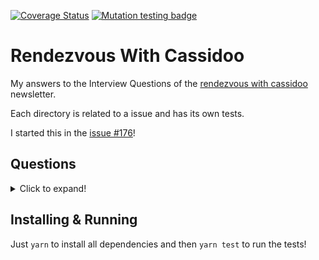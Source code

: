 [![Coverage Status](https://coveralls.io/repos/github/miguelriosoliveira/rendezvous-with-cassidoo/badge.svg?branch=main)](https://coveralls.io/github/miguelriosoliveira/rendezvous-with-cassidoo?branch=main)
[![Mutation testing badge](https://img.shields.io/endpoint?style=flat&url=https%3A%2F%2Fbadge-api.stryker-mutator.io%2Fgithub.com%2Fmiguelriosoliveira%2Frendezvous-with-cassidoo%2Fmain)](https://dashboard.stryker-mutator.io/reports/github.com/miguelriosoliveira/rendezvous-with-cassidoo/main)

# Rendezvous With Cassidoo

My answers to the Interview Questions of the [rendezvous with cassidoo](https://buttondown.email/cassidoo/archive) newsletter.

Each directory is related to a issue and has its own tests.

I started this in the [issue #176](https://buttondown.email/cassidoo/archive/we-are-what-we-repeatedly-do-excellence-then-is/)!

## Questions
<details>
  <summary>Click to expand!</summary>

- [001 - convertToRomans](src/001-convertToRomans)
- [002 - postfix](src/002-postfix)
- [176 - find2020](src/176-find2020)
- [177 - canToggle](src/177-canToggle)
- [181 - stockQueue](src/181-stockQueue)
- [252 - longText](src/252-longText)
- [254 - longestWord](src/254-longestWord)
- [256 - deepCopy](src/256-deepCopy)
- [257 - hideEmail](src/257-hideEmail)
- [258 - findIntersection](src/258-findIntersection)
- [259 - numberOfOnes](src/259-numberOfOnes)
- [260 - swapPairs](src/260-swapPairs)
- [261 - parensSubstring](src/261-parensSubstring)
- [262 - formatTable](src/262-formatTable)
- [263 - addg](src/263-addg)
- [264 - fromTo](src/264-fromTo)
- [265 - cornerHit](src/265-cornerHit)
- [266 - calculateGPA](src/266-calculateGPA)
- [267 - ordinal](src/267-ordinal)
- [268 - fibLike](src/268-fibLike)
- [269 - truncate](src/269-truncate)
- [270 - passDoors](src/270-passDoors)
- [274 - combineStrings](src/274-combineStrings)
- [275 - verticalSlashes](src/275-verticalSlashes)
</details>

## Installing & Running

Just `yarn` to install all dependencies and then `yarn test` to run the tests!
